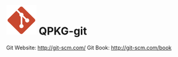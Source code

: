 ![image](https://github.com/yutin1987/QPKG-git/raw/master/icon/git_80.gif)
QPKG-git
========
Git Website: http://git-scm.com/
Git Book: http://git-scm.com/book
